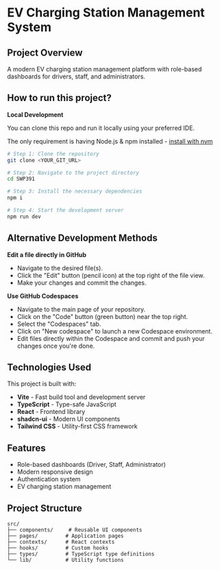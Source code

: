 # EV Charging Station Management System

## Project Overview

A modern EV charging station management platform with role-based dashboards for drivers, staff, and administrators.

## How to run this project?

**Local Development**

You can clone this repo and run it locally using your preferred IDE.

The only requirement is having Node.js & npm installed - [install with nvm](https://github.com/nvm-sh/nvm#installing-and-updating)

```sh
# Step 1: Clone the repository
git clone <YOUR_GIT_URL>

# Step 2: Navigate to the project directory
cd SWP391

# Step 3: Install the necessary dependencies
npm i

# Step 4: Start the development server
npm run dev
```

## Alternative Development Methods

**Edit a file directly in GitHub**

- Navigate to the desired file(s).
- Click the "Edit" button (pencil icon) at the top right of the file view.
- Make your changes and commit the changes.

**Use GitHub Codespaces**

- Navigate to the main page of your repository.
- Click on the "Code" button (green button) near the top right.
- Select the "Codespaces" tab.
- Click on "New codespace" to launch a new Codespace environment.
- Edit files directly within the Codespace and commit and push your changes once you're done.

## Technologies Used

This project is built with:

- **Vite** - Fast build tool and development server
- **TypeScript** - Type-safe JavaScript
- **React** - Frontend library
- **shadcn-ui** - Modern UI components
- **Tailwind CSS** - Utility-first CSS framework

## Features

- Role-based dashboards (Driver, Staff, Administrator)
- Modern responsive design
- Authentication system
- EV charging station management

## Project Structure

```
src/
├── components/     # Reusable UI components
├── pages/         # Application pages
├── contexts/      # React contexts
├── hooks/         # Custom hooks
├── types/         # TypeScript type definitions
└── lib/           # Utility functions
```
